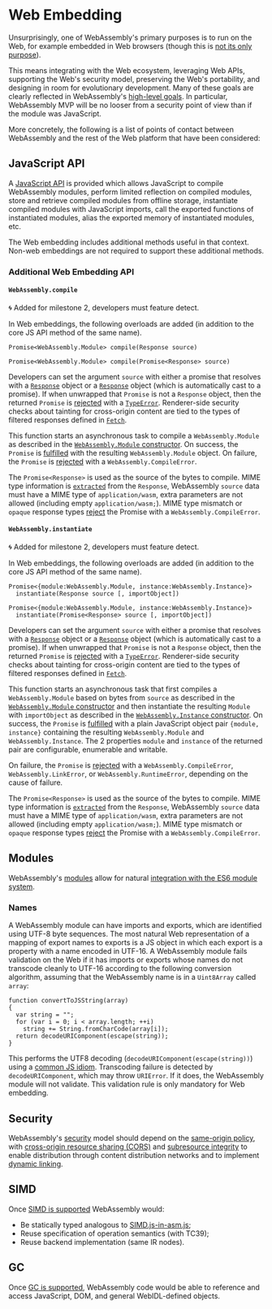 # Web Embedding

Unsurprisingly, one of WebAssembly's primary purposes is to run on the Web,
for example embedded in Web browsers (though this is
[not its only purpose](NonWeb.md)).

This means integrating with the Web ecosystem, leveraging Web APIs, supporting
the Web's security model, preserving the Web's portability, and designing in
room for evolutionary development. Many of these goals are clearly
reflected in WebAssembly's [high-level goals](HighLevelGoals.md). In
particular, WebAssembly MVP will be no looser from a security point of view
than if the module was JavaScript.

More concretely, the following is a list of points of contact between WebAssembly
and the rest of the Web platform that have been considered:

## JavaScript API

A [JavaScript API](JS.md) is provided which allows JavaScript to compile
WebAssembly modules, perform limited reflection on compiled modules, store
and retrieve compiled modules from offline storage, instantiate compiled modules
with JavaScript imports, call the exported functions of instantiated modules,
alias the exported memory of instantiated modules, etc.

The Web embedding includes additional methods useful in that context.
Non-web embeddings are not required to support these additional methods.

### Additional Web Embedding API

#### `WebAssembly.compile`

:cyclone: Added for milestone 2, developers must feature detect.

In Web embeddings, the following overloads are added (in addition to the core
JS API method of the same name).

```
Promise<WebAssembly.Module> compile(Response source)

Promise<WebAssembly.Module> compile(Promise<Response> source)
```

Developers can set the argument `source` with either a promise that resolves
with a
[`Response`](https://fetch.spec.whatwg.org/#response-class)
object or a
[`Response`](https://fetch.spec.whatwg.org/#response-class)
object (which is automatically cast to a
promise).
If when unwrapped that `Promise` is not a `Response` object, then the returned `Promise` is
[rejected](http://tc39.github.io/ecma262/#sec-rejectpromise)
with a [`TypeError`](https://tc39.github.io/ecma262/#sec-native-error-types-used-in-this-standard-typeerror).
Renderer-side
security checks about tainting for cross-origin content are tied to the types
of filtered responses defined in
[`Fetch`](https://fetch.spec.whatwg.org/#concept-fetch).

This function starts an asynchronous task to compile a `WebAssembly.Module`
as described in the [`WebAssembly.Module` constructor](#webassemblymodule-constructor).
On success, the `Promise` is [fulfilled](http://tc39.github.io/ecma262/#sec-fulfillpromise)
with the resulting `WebAssembly.Module` object. On failure, the `Promise` is
[rejected](http://tc39.github.io/ecma262/#sec-rejectpromise) with a
`WebAssembly.CompileError`.

The `Promise<Response>` is used as the source of the bytes to compile.
MIME type information is
[`extracted`](https://fetch.spec.whatwg.org/#concept-header-extract-mime-type)
from the `Response`, WebAssembly `source` data must have a MIME type of `application/wasm`,
extra parameters are not allowed (including empty `application/wasm;`).
MIME type mismatch or `opaque` response types
[reject](http://tc39.github.io/ecma262/#sec-rejectpromise) the Promise with a
`WebAssembly.CompileError`.

#### `WebAssembly.instantiate`

:cyclone: Added for milestone 2, developers must feature detect.

In Web embeddings, the following overloads are added (in addition to the core
JS API method of the same name).

```
Promise<{module:WebAssembly.Module, instance:WebAssembly.Instance}>
  instantiate(Response source [, importObject])

Promise<{module:WebAssembly.Module, instance:WebAssembly.Instance}>
  instantiate(Promise<Response> source [, importObject])
```

Developers can set the argument `source` with either a promise that resolves
with a
[`Response`](https://fetch.spec.whatwg.org/#response-class)
object or a
[`Response`](https://fetch.spec.whatwg.org/#response-class)
object (which is automatically cast to a
promise).
If when unwrapped that `Promise` is not a `Response` object, then the returned `Promise` is
[rejected](http://tc39.github.io/ecma262/#sec-rejectpromise)
with a [`TypeError`](https://tc39.github.io/ecma262/#sec-native-error-types-used-in-this-standard-typeerror).
Renderer-side
security checks about tainting for cross-origin content are tied to the types
of filtered responses defined in
[`Fetch`](https://fetch.spec.whatwg.org/#concept-fetch).

This function starts an asynchronous task that first compiles a `WebAssembly.Module`
based on bytes from `source` as described in
the [`WebAssembly.Module` constructor](#webassemblymodule-constructor)
and then instantiate the resulting `Module` with `importObject` as described in the
[`WebAssembly.Instance` constructor](#webassemblyinstance-constructor).
On success, the `Promise` is [fulfilled](http://tc39.github.io/ecma262/#sec-fulfillpromise)
with a plain JavaScript object pair `{module, instance}` containing the resulting
`WebAssembly.Module` and `WebAssembly.Instance`. The 2 properties `module` and `instance` of the returned pair are  configurable, enumerable and writable.

On failure, the `Promise` is
[rejected](http://tc39.github.io/ecma262/#sec-rejectpromise) with a
`WebAssembly.CompileError`, `WebAssembly.LinkError`, or `WebAssembly.RuntimeError`, depending on the cause of failure.

The `Promise<Response>` is used as the source of the bytes to compile.
MIME type information is
[`extracted`](https://fetch.spec.whatwg.org/#concept-header-extract-mime-type)
from the `Response`, WebAssembly `source` data must have a MIME type of `application/wasm`,
extra parameters are not allowed (including empty `application/wasm;`).
MIME type mismatch or `opaque` response types
[reject](http://tc39.github.io/ecma262/#sec-rejectpromise) the Promise with a
`WebAssembly.CompileError`.

## Modules

WebAssembly's [modules](Modules.md) allow for natural [integration with
the ES6 module system](Modules.md#integration-with-es6-modules).

### Names

A WebAssembly module can have imports and exports, which are identified using
UTF-8 byte sequences. The most natural Web representation of a mapping of export
names to exports is a JS object in which each export is a property with a name
encoded in UTF-16. A WebAssembly module fails validation on the Web if it has
imports or exports whose names do not transcode cleanly to UTF-16 according to
the following conversion algorithm, assuming that the WebAssembly name is in a
`Uint8Array` called `array`:

```
function convertToJSString(array)
{
  var string = "";
  for (var i = 0; i < array.length; ++i)
    string += String.fromCharCode(array[i]);
  return decodeURIComponent(escape(string));
}
```

This performs the UTF8 decoding (`decodeURIComponent(escape(string))`) using
a [common JS idiom](http://monsur.hossa.in/2012/07/20/utf-8-in-javascript.html).
Transcoding failure is detected by `decodeURIComponent`, which may throw
`URIError`. If it does, the WebAssembly module will not validate. This validation
rule is only mandatory for Web embedding.

## Security

WebAssembly's [security](Security.md) model should depend on the
[same-origin policy][], with [cross-origin resource sharing (CORS)][] and
[subresource integrity][] to enable distribution through content
distribution networks and to implement [dynamic linking](DynamicLinking.md).

## SIMD

Once [SIMD is supported](FutureFeatures.md#fixed-width-simd) WebAssembly would:

* Be statically typed analogous to [SIMD.js-in-asm.js][];
* Reuse specification of operation semantics (with TC39);
* Reuse backend implementation (same IR nodes).

## GC

Once [GC is supported](GC.md), WebAssembly code would be able to reference
and access JavaScript, DOM, and general WebIDL-defined objects.

  [same-origin policy]: https://www.w3.org/Security/wiki/Same_Origin_Policy
  [cross-origin resource sharing (CORS)]: https://www.w3.org/TR/cors/
  [subresource integrity]: https://www.w3.org/TR/SRI/
  [SIMD.js-in-asm.js]: http://discourse.specifiction.org/t/request-for-comments-simd-js-in-asm-js
